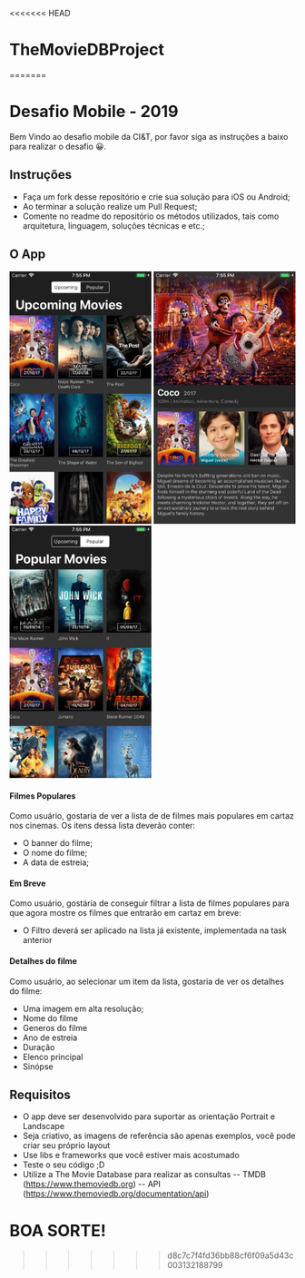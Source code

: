 <<<<<<< HEAD
# TheMovieDBProject
=======
# Desafio Mobile - 2019

Bem Vindo ao desafio mobile da CI&T, por favor siga as instruções a baixo para realizar o desafio 😀.

## Instruções

- Faça um fork desse repositório e crie sua solução para iOS ou Android;
- Ao terminar a solução realize um Pull Request;
- Comente no readme do repositório os métodos utilizados, tais como arquitetura, linguagem, soluções técnicas e etc.;

## O App

<img src="screenshots/ss01.png?raw=true" width="250"> <img src="screenshots/ss02.png?raw=true" width="250"> <img src="screenshots/ss03.png?raw=true" width="250">

#### Filmes Populares

Como usuário, gostaria de ver a lista de de filmes mais populares em cartaz nos cinemas. Os itens dessa lista deverão conter:
 - O banner do filme;
 - O nome do filme;
 - A data de estreia;

#### Em Breve

Como usuário, gostária de conseguir filtrar a lista de filmes populares para que agora mostre os filmes que entrarão em cartaz em breve:
 - O Filtro deverá ser aplicado na lista já existente, implementada na task anterior

#### Detalhes do filme

Como usuário, ao selecionar um item da lista, gostaria de ver os detalhes do filme:
 - Uma imagem em alta resolução;
 - Nome do filme
 - Generos do filme
 - Ano de estreia
 - Duração
 - Elenco principal 
 - Sinópse
 
## Requisitos
 - O app deve ser desenvolvido para suportar as orientação Portrait e Landscape
 - Seja criativo, as imagens de referência são apenas exemplos, você pode criar seu próprio layout
 - Use libs e frameworks que você estiver mais acostumado
 - Teste o seu código ;D
 - Utilize a The Movie Database para realizar as consultas 
 -- TMDB (https://www.themoviedb.org)
 -- API (https://www.themoviedb.org/documentation/api)
 
# BOA SORTE!
 
 
>>>>>>> d8c7c7f4fd36bb88cf6f09a5d43c003132188799
